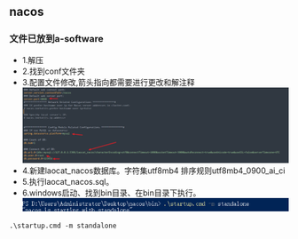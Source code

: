 ## nacos

### 文件已放到a-software

- 1.解压
- 2.找到conf文件夹
- 3.配置文件修改,箭头指向都需要进行更改和解注释
  ![img.png](img.png)
- 4.新建laocat_nacos数据库。字符集utf8mb4 排序规则utf8mb4_0900_ai_ci
- 5.执行laocat_nacos.sql。
- 6.windows启动、找到bin目录、在bin目录下执行。
  ![img_1.png](img_1.png)

```shell
.\startup.cmd -m standalone
```